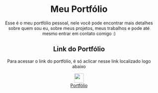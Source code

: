 <div align="center">
<h1>Meu Portfólio</h1>
<p>Esse é o meu portfólio pessoal, nele você pode encontrar mais detalhes sobre quem sou eu, sobre meus projetos, meus trabalhos e pode até mesmo entrar em contato comigo :)</p>
  <h2>Link do Portfólio</h2>
  <p>Para acessar o link do portfólio, é só aclicar nesse link localizado logo abaixo</p>
  <img width="30px" src="https://static-00.iconduck.com/assets.00/chevron-double-down-icon-198x256-i303wn0v.png"/>
  <br/>
  <a href="http://matheusmassena.com/">Portfólio</a>
</div>
